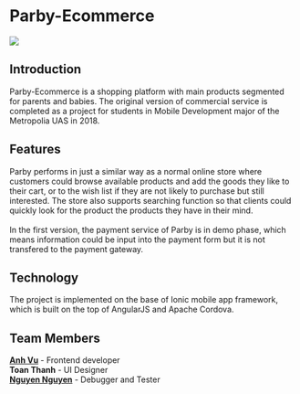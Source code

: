 # Parby-Ecommerce

<img src="https://im2.ezgif.com/tmp/ezgif-2-54e621b787.gif">

<h2>Introduction</h2>
Parby-Ecommerce is a shopping platform with main products segmented for parents and babies. The original version of commercial service is completed as a project for students in Mobile Development major of the Metropolia UAS in 2018.

<h2>Features</h2>
Parby performs in just a similar way as a normal online store where customers could browse available products and add the goods they like to their cart, or to the wish list if they are not likely to purchase but still interested. The store also supports searching function so that clients could quickly look for the product the products they have in their mind. </br></br>
In the first version, the payment service of Parby is in demo phase, which means information could be input into the payment form but it is not transfered to the payment gateway.

<h2>Technology</h2>
The project is implemented on the base of Ionic mobile app framework, which is built on the top of AngularJS and Apache Cordova.

<h2>Team Members</h2>
<a href="https://github.com/AnhVu23"><strong>Anh Vu</strong></a> - Frontend developer </br>
<strong>Toan Thanh</strong> - UI Designer </br>
<a href="https://github.com/stahamnguyen"><strong>Nguyen Nguyen</strong></a> - Debugger and Tester
